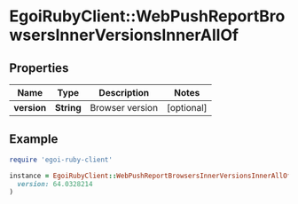 # EgoiRubyClient::WebPushReportBrowsersInnerVersionsInnerAllOf

## Properties

| Name | Type | Description | Notes |
| ---- | ---- | ----------- | ----- |
| **version** | **String** | Browser version | [optional] |

## Example

```ruby
require 'egoi-ruby-client'

instance = EgoiRubyClient::WebPushReportBrowsersInnerVersionsInnerAllOf.new(
  version: 64.0328214
)
```


